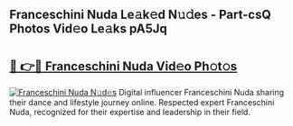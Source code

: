 ## Franceschini Nuda Le𝚊k𝚎d N𝚞𝚍es - Part-csQ Photos Vid𝚎o Le𝚊ks pA5Jq

# <h2><a href="http://fbbgn6a.evod.top/?m=Franceschini+Nuda">🔗 👉🔴 Franceschini Nuda Vid𝚎o Ph𝚘t𝚘s</a></h2>

[![Franceschini Nuda N𝚞d𝚎s](https://i.imgur.com/8V9OHl7.gif)](http://fbbgn6a.evod.top/?m=Franceschini+Nuda)
Digital influencer Franceschini Nuda sharing their dance and lifestyle journey online. Respected expert Franceschini Nuda, recognized for their expertise and leadership in their field. 
